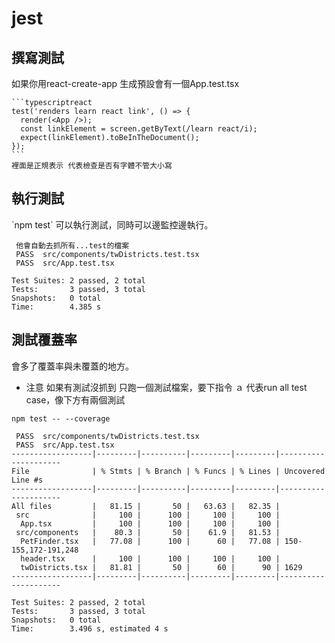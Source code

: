 # jest



## 撰寫測試

如果你用react-create-app 生成預設會有一個App.test.tsx

````
```typescriptreact
test('renders learn react link', () => {
  render(<App />);
  const linkElement = screen.getByText(/learn react/i);
  expect(linkElement).toBeInTheDocument();
});
```
裡面是正規表示 代表檢查是否有字體不管大小寫
````

## 執行測試

\`npm test\` 可以執行測試，同時可以邊監控邊執行。

```
 他會自動去抓所有...test的檔案
 PASS  src/components/twDistricts.test.tsx
 PASS  src/App.test.tsx

Test Suites: 2 passed, 2 total
Tests:       3 passed, 3 total
Snapshots:   0 total
Time:        4.385 s
```

## 測試覆蓋率

會多了覆蓋率與未覆蓋的地方。

* 注意 如果有測試沒抓到 只跑一個測試檔案，要下指令 ａ 代表run all test case，像下方有兩個測試

```
npm test -- --coverage 

 PASS  src/components/twDistricts.test.tsx
 PASS  src/App.test.tsx
------------------|---------|----------|---------|---------|---------------------
File              | % Stmts | % Branch | % Funcs | % Lines | Uncovered Line #s   
------------------|---------|----------|---------|---------|---------------------
All files         |   81.15 |       50 |   63.63 |   82.35 |                     
 src              |     100 |      100 |     100 |     100 |                     
  App.tsx         |     100 |      100 |     100 |     100 |                     
 src/components   |    80.3 |       50 |    61.9 |   81.53 |                     
  PetFinder.tsx   |   77.08 |      100 |      60 |   77.08 | 150-155,172-191,248 
  header.tsx      |     100 |      100 |     100 |     100 |                     
  twDistricts.tsx |   81.81 |       50 |      60 |      90 | 1629                
------------------|---------|----------|---------|---------|---------------------

Test Suites: 2 passed, 2 total
Tests:       3 passed, 3 total
Snapshots:   0 total
Time:        3.496 s, estimated 4 s
```

